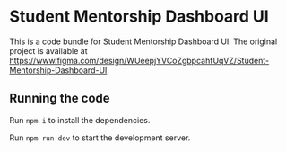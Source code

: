 
  # Student Mentorship Dashboard UI

  This is a code bundle for Student Mentorship Dashboard UI. The original project is available at https://www.figma.com/design/WUeepjYVCoZgbpcahfUqVZ/Student-Mentorship-Dashboard-UI.

  ## Running the code

  Run `npm i` to install the dependencies.

  Run `npm run dev` to start the development server.
  